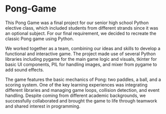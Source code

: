 # Pong-Game
This Pong Game was a final project for our senior high school Python elective class, which included students from different strands since it was an optional subject. For our final requirement, we decided to recreate the classic Pong game using Python.

We worked together as a team, combining our ideas and skills to develop a functional and interactive game. The project made use of several Python libraries including pygame for the main game logic and visuals, tkinter for basic UI components, PIL for handling images, and mixer from pygame to add sound effects.

The game features the basic mechanics of Pong: two paddles, a ball, and a scoring system. One of the key learning experiences was integrating different libraries and managing game loops, collision detection, and event handling. Despite coming from different academic backgrounds, we successfully collaborated and brought the game to life through teamwork and shared interest in programming.
